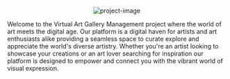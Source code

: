 <p align="center"><img src="https://i.postimg.cc/xdGPPLF3/logo.png" alt="project-image"></p>

<p id="description">Welcome to the Virtual Art Gallery Management project where the world of art meets the digital age. Our platform is a digital haven for artists and art enthusiasts alike providing a seamless space to curate explore and appreciate the world's diverse artistry. Whether you're an artist looking to showcase your creations or an art lover searching for inspiration our platform is designed to empower and connect you with the vibrant world of visual expression.</p>
